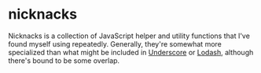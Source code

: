 # nicknacks

Nicknacks is a collection of JavaScript helper and utility functions that I've found myself using repeatedly. Generally, they're somewhat more specialized than what might be included in [Underscore](http://underscorejs.org/) or [Lodash](https://lodash.com/), although there's bound to be some overlap.